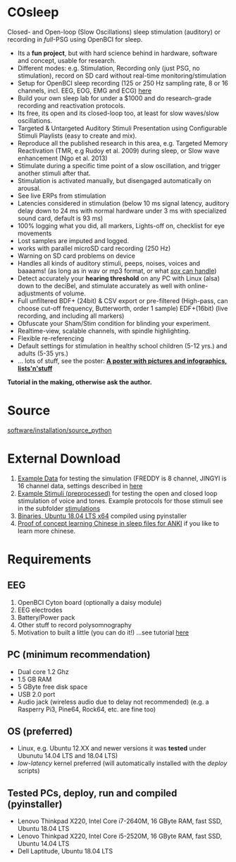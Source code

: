 # COsleep
 
Closed- and Open-loop (Slow Oscillations) sleep stimulation (auditory) or recording in _full_-PSG using OpenBCI for sleep.

* Its a **fun project**, but with hard science behind in hardware, software and concept, usable for research.
* Different modes: e.g. Stimulation, Recording only (just PSG, no stimulation), record on SD card without real-time monitoring/stimulation
* Setup for OpenBCI sleep recording (125 or 250 Hz sampling rate, 8 or 16 channels, incl. EEG, EOG, EMG and ECG) [here](https://www.spisop.org/openbci/)
* Build your own sleep lab for under a $1000 and do research-grade recording and reactivation protocols.
* Its free, its open and its closed-loop too, at least for slow waves/slow oscillations.
* Targeted & Untargeted Auditory Stimuli Presentation using Configurable Stimuli Playlists (easy to create and mix).
* Reproduce all the published research in this area, e.g. Targeted Memory Reactivation (TMR, e.g Rudoy et al. 2009) during sleep, or Slow wave enhancement (Ngo et al. 2013)
* Stimulate during a specific time point of a slow oscillation, and trigger another stimuli after that.
* Stimulation is activated manually, but disengaged automatically on arousal.
* See live ERPs from stimulation
* Latencies considered in stimulation (below 10 ms signal latency, auditory delay down to 24 ms with normal hardware under 3 ms with specialized sound card, default is 93 ms)
* 100% logging what you did, all markers, Lights-off on, checklist for eye movements
* Lost samples are imputed and logged.
* works with parallel microSD card recording (250 Hz)
* Warning on SD card problems on device
* Handles all kinds of auditory stimuli, peeps, noises, voices and baaaams! (as long as in wav or mp3 format, or what [_sox_ can handle](http://sox.sourceforge.net/soxformat.html))
* Detect accurately your **hearing threshold** on any PC with Linux (alsa) down to the deciBel, and stimulate accurately as well with online-adjustments of volume.
* Full unfiltered BDF+ (24bit) & CSV export or pre-filtered (High-pass, can choose cut-off frequency, Butterworth, order 1 sample) EDF+(16bit) (live recording, and including all markers)
* Obfuscate your Sham/Stim condition for blinding your experiment.
* Realtime-view, scalable channels, with spindle highlighting.
* Flexible re-referencing
* Default settings for stimulation in healthy school children (5-12 yrs.) and adults (5-35 yrs.)
* ... lots of stuff, see the poster:
**[A poster with pictures and infographics, lists'n'stuff](https://drive.google.com/open?id=15XmB4hGwDl6L_oVv34uby7bRQaTBXUhu)**

**Tutorial in the making, otherwise ask the author.**
# Source
[software/installation/source_python](https://github.com/Frederik-D-Weber/cosleep/tree/master/software/installation/source_python)

# External Download
1. [Example Data](https://drive.google.com/open?id=1lG-Q-U_NJ-pon1OYjL4bfOzeRWntyBL9) for testing the simulation (FREDDY is 8 channel, JINGYI is 16 channel data, settings described in [here](https://www.spisop.org/openbci/)
1. [Example Stimuli (preprocessed)](https://drive.google.com/open?id=1LlGVS8i8-biWbdamWvwoxJH3bp0wo1Ch) for testing the open and closed loop stimulation of voice and tones. Example protocols for those stimuli see in the subfolder [stimulations](http://github.com/Frederik-D-Weber/cosleep/software/installation/source_python/stimulations)
1. [Binaries, Ubuntu 18.04 LTS x64](https://drive.google.com/open?id=1BkZig25DqL_edzowbonLJYWGkWO9WNGj) compiled using pyinstaller
1. [Proof of concept learning Chinese in sleep files for ANKI](https://drive.google.com/open?id=1tC-79FaSCWTRyq7YmemzdTrxar4xp6q6) if you like to learn more chinese.

# Requirements
## EEG
1. OpenBCI Cyton board (optionally a daisy module)
1. EEG electrodes
1. Battery/Power pack
1. Other stuff to record polysomnography
1. Motivation to built a little (you can do it!)
...see tutorial [here](https://www.spisop.org/openbci/)

## PC (minimum recommendation)
* Dual core 1.2 Ghz
* 1.5 GB RAM
* 5 GByte free disk space
* USB 2.0 port
* Audio jack (wireless audio due to delay not recommended)
(e.g. a Rasperry Pi3, Pine64, Rock64, etc. are fine too)

## OS (preferred)
* Linux, e.g. Ubuntu 12.XX and newer versions it was **tested** under Ubunutu 14.04 LTS and 18.04 LTS) 
* _low-latency_ kernel preferred (will automatically installed with the _deploy_ scripts)

## Tested PCs, deploy, run and compiled (pyinstaller)
* Lenovo Thinkpad X220, Intel Core i7-2640M, 16 GByte RAM, fast SSD, Ubuntu 18.04 LTS
* Lenovo Thinkpad X220, Intel Core i5-2520M, 16 GByte RAM, fast SSD, Ubuntu 14.04 LTS
* Dell Laptitude, Ubuntu 18.04 LTS
